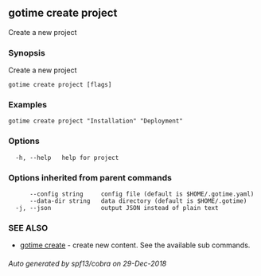 ## gotime create project

Create a new project

### Synopsis

Create a new project

```
gotime create project [flags]
```

### Examples

```
gotime create project "Installation" "Deployment"
```

### Options

```
  -h, --help   help for project
```

### Options inherited from parent commands

```
      --config string     config file (default is $HOME/.gotime.yaml)
      --data-dir string   data directory (default is $HOME/.gotime)
  -j, --json              output JSON instead of plain text
```

### SEE ALSO

* [gotime create](gotime_create.md)	 - create new content. See the available sub commands.

###### Auto generated by spf13/cobra on 29-Dec-2018
